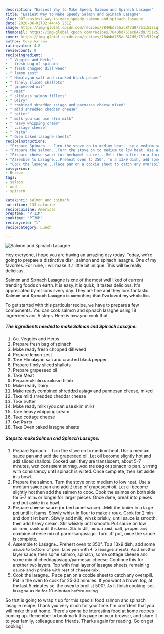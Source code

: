 ```yaml
---
description: "Easiest Way to Make Speedy Salmon and Spinach Lasagne"
title: "Easiest Way to Make Speedy Salmon and Spinach Lasagne"
slug: 907-easiest-way-to-make-speedy-salmon-and-spinach-lasagne
date: 2020-06-02T02:44:45.231Z
image: https://img-global.cpcdn.com/recipes/7840bd755ac847d9/751x532cq70/salmon-and-spinach-lasagne-recipe-main-photo.jpg
thumbnail: https://img-global.cpcdn.com/recipes/7840bd755ac847d9/751x532cq70/salmon-and-spinach-lasagne-recipe-main-photo.jpg
cover: https://img-global.cpcdn.com/recipes/7840bd755ac847d9/751x532cq70/salmon-and-spinach-lasagne-recipe-main-photo.jpg
author: Cory Warren
ratingvalue: 4.8
reviewcount: 9
recipeingredient:
- " Veggies and Herbs"
- " fresh bag of spinach"
- " fresh chopped dill weed"
- " lemon zest"
- " Himalayan salt and cracked black pepper"
- " finely sliced shallots"
- " grapeseed oil"
- " Meat"
- " skinless salmon fillets"
- " Dairy"
- " combined shredded asiago and parmesan cheese mixed"
- " mild shredded cheddar cheese"
- " butter"
- " milk you can use skim milk"
- " heavy whipping cream"
- " cottage cheese"
- " Pasta"
- " Oven baked lasagne sheets"
recipeinstructions:
- "Prepare Spinach... Turn the stove on to medium heat. Use a medium sauce pan and add the grapeseed oil. Let oil become slightly hot and add sliced shallots. Cooked until they are translucent, about 5-7 minutes, with consistent stirring. Add the bag of spinach to pan. Stirring with consistency until spinach is wilted. Once complete, then set aside in a bowl."
- "Prepare the salmon...Turn the stove on to medium to low heat. Use a medium sauce pan and add 2 tbsp of grapeseed oil. Let oil become slightly hot then add the salmon to cook. Cook the salmon on both side for 5-7 mins or longer for larger pieces. Once done, break into pieces and put aside in a bowl."
- "Prepare cheese sauce (or bechamel sauce)...Melt the butter in a large pot until it foams. Slowly whisk in flour to make a roux. Cook for 2 min and don&#39;t let burn. Slowly add milk, whisk briskly, until sauce is smooth, then add heavy cream. Stir whiskly until smooth. Put sauce on low simmer, cook until thickens. Stir in dill, lemon zest, salt, pepper and combine cheese mix of parmesan/asiago. Turn off pot, once the sauce is complete."
- "Assemble to Lasagne...Preheat oven to 350°. To a 13x9 dish, add some sauce to bottom of pan. Line pan with 4-5 lasagne sheets. Add another layer sauce, then some salmon, spinach, some cottage cheese and some mix of cheddar/asiago/parmesan cheese. Continue this for another two layers. Top with final layer of lasagne sheets, remaining sauce and sprinkle with rest of cheese mix."
- "Cook the lasagne...Place pan on a cookie sheet to catch any overspill. Put in the oven to cook for 25-30 minutes. If you want a brown top, at the last 5 minutes set the oven to broil at 500°. As it finish cooking, set lasagne aside for 10 minutes before eating."
categories:
- Recipe
tags:
- salmon
- and
- spinach

katakunci: salmon and spinach 
nutrition: 133 calories
recipecuisine: American
preptime: "PT11M"
cooktime: "PT36M"
recipeyield: "1"
recipecategory: Lunch

---
```



![Salmon and Spinach Lasagne](https://img-global.cpcdn.com/recipes/7840bd755ac847d9/751x532cq70/salmon-and-spinach-lasagne-recipe-main-photo.jpg)

Hey everyone, I hope you are having an amazing day today. Today, we're going to prepare a distinctive dish, salmon and spinach lasagne. One of my favorites. For mine, I will make it a little bit unique. This will be really delicious.

Salmon and Spinach Lasagne is one of the most well liked of current trending foods on earth. It is easy, it is quick, it tastes delicious. It's appreciated by millions every day. They are fine and they look fantastic. Salmon and Spinach Lasagne is something that I've loved my whole life.




To get started with this particular recipe, we have to prepare a few components. You can cook salmon and spinach lasagne using 18 ingredients and 5 steps. Here is how you cook that.

<!--inarticleads1-->

##### The ingredients needed to make Salmon and Spinach Lasagne:

1. Get  Veggies and Herbs
1. Prepare  fresh bag of spinach
1. Make ready  fresh chopped dill weed
1. Prepare  lemon zest
1. Take  Himalayan salt and cracked black pepper
1. Prepare  finely sliced shallots
1. Prepare  grapeseed oil
1. Take  Meat
1. Prepare  skinless salmon fillets
1. Make ready  Dairy
1. Make ready  combined shredded asiago and parmesan cheese, mixed
1. Take  mild shredded cheddar cheese
1. Take  butter
1. Make ready  milk (you can use skim milk)
1. Take  heavy whipping cream
1. Take  cottage cheese
1. Get  Pasta
1. Take  Oven baked lasagne sheets




<!--inarticleads2-->

##### Steps to make Salmon and Spinach Lasagne:

1. Prepare Spinach... Turn the stove on to medium heat. Use a medium sauce pan and add the grapeseed oil. Let oil become slightly hot and add sliced shallots. Cooked until they are translucent, about 5-7 minutes, with consistent stirring. Add the bag of spinach to pan. Stirring with consistency until spinach is wilted. Once complete, then set aside in a bowl.
1. Prepare the salmon...Turn the stove on to medium to low heat. Use a medium sauce pan and add 2 tbsp of grapeseed oil. Let oil become slightly hot then add the salmon to cook. Cook the salmon on both side for 5-7 mins or longer for larger pieces. Once done, break into pieces and put aside in a bowl.
1. Prepare cheese sauce (or bechamel sauce)...Melt the butter in a large pot until it foams. Slowly whisk in flour to make a roux. Cook for 2 min and don&#39;t let burn. Slowly add milk, whisk briskly, until sauce is smooth, then add heavy cream. Stir whiskly until smooth. Put sauce on low simmer, cook until thickens. Stir in dill, lemon zest, salt, pepper and combine cheese mix of parmesan/asiago. Turn off pot, once the sauce is complete.
1. Assemble to Lasagne...Preheat oven to 350°. To a 13x9 dish, add some sauce to bottom of pan. Line pan with 4-5 lasagne sheets. Add another layer sauce, then some salmon, spinach, some cottage cheese and some mix of cheddar/asiago/parmesan cheese. Continue this for another two layers. Top with final layer of lasagne sheets, remaining sauce and sprinkle with rest of cheese mix.
1. Cook the lasagne...Place pan on a cookie sheet to catch any overspill. Put in the oven to cook for 25-30 minutes. If you want a brown top, at the last 5 minutes set the oven to broil at 500°. As it finish cooking, set lasagne aside for 10 minutes before eating.




So that is going to wrap it up for this special food salmon and spinach lasagne recipe. Thank you very much for your time. I'm confident that you will make this at home. There's gonna be interesting food at home recipes coming up. Remember to bookmark this page on your browser, and share it to your family, colleague and friends. Thanks again for reading. Go on get cooking!
